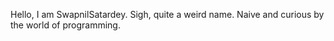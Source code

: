 Hello, I am SwapnilSatardey. Sigh, quite a weird name.
Naive and curious by the world of programming.
